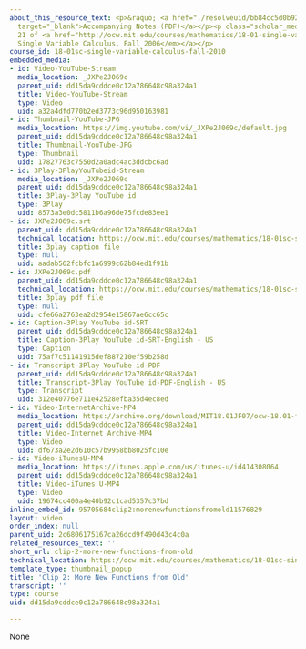 ```yaml
---
about_this_resource_text: <p>&raquo; <a href="./resolveuid/bb84cc5d0b926d6c2c7429adcd68d33a"
  target="_blank">Accompanying Notes (PDF)</a></p><p class="scholar_medsm">From Lecture
  21 of <a href="http://ocw.mit.edu/courses/mathematics/18-01-single-variable-calculus-fall-2006/video-lectures/"><em>18.01
  Single Variable Calculus, Fall 2006</em></a></p>
course_id: 18-01sc-single-variable-calculus-fall-2010
embedded_media:
- id: Video-YouTube-Stream
  media_location: _JXPe2J069c
  parent_uid: dd15da9cddce0c12a786648c98a324a1
  title: Video-YouTube-Stream
  type: Video
  uid: a32a4dfd770b2ed3773c96d950163981
- id: Thumbnail-YouTube-JPG
  media_location: https://img.youtube.com/vi/_JXPe2J069c/default.jpg
  parent_uid: dd15da9cddce0c12a786648c98a324a1
  title: Thumbnail-YouTube-JPG
  type: Thumbnail
  uid: 17827763c7550d2a0adc4ac3ddcbc6ad
- id: 3Play-3PlayYouTubeid-Stream
  media_location: _JXPe2J069c
  parent_uid: dd15da9cddce0c12a786648c98a324a1
  title: 3Play-3Play YouTube id
  type: 3Play
  uid: 8573a3e0dc5811b6a96de75fcde83ee1
- id: JXPe2J069c.srt
  parent_uid: dd15da9cddce0c12a786648c98a324a1
  technical_location: https://ocw.mit.edu/courses/mathematics/18-01sc-single-variable-calculus-fall-2010/unit-3-the-definite-integral-and-its-applications/part-b-second-fundamental-theorem-areas-volumes/session-55-creating-new-functions-using-the-second-fundamental-theorem/clip-2-more-new-functions-from-old/JXPe2J069c.srt
  title: 3play caption file
  type: null
  uid: aadab562fcbfc1a6999c62b84ed1f91b
- id: JXPe2J069c.pdf
  parent_uid: dd15da9cddce0c12a786648c98a324a1
  technical_location: https://ocw.mit.edu/courses/mathematics/18-01sc-single-variable-calculus-fall-2010/unit-3-the-definite-integral-and-its-applications/part-b-second-fundamental-theorem-areas-volumes/session-55-creating-new-functions-using-the-second-fundamental-theorem/clip-2-more-new-functions-from-old/JXPe2J069c.pdf
  title: 3play pdf file
  type: null
  uid: cfe66a2763ea2d2954e15867ae6cc65c
- id: Caption-3Play YouTube id-SRT
  parent_uid: dd15da9cddce0c12a786648c98a324a1
  title: Caption-3Play YouTube id-SRT-English - US
  type: Caption
  uid: 75af7c51141915def887210ef59b258d
- id: Transcript-3Play YouTube id-PDF
  parent_uid: dd15da9cddce0c12a786648c98a324a1
  title: Transcript-3Play YouTube id-PDF-English - US
  type: Transcript
  uid: 312e40776e711e42528efba35d4ec8ed
- id: Video-InternetArchive-MP4
  media_location: https://archive.org/download/MIT18.01JF07/ocw-18.01-f07-lec21_300k.mp4
  parent_uid: dd15da9cddce0c12a786648c98a324a1
  title: Video-Internet Archive-MP4
  type: Video
  uid: df673a2e2d610c57b9958bb8025fc10e
- id: Video-iTunesU-MP4
  media_location: https://itunes.apple.com/us/itunes-u/id414308064
  parent_uid: dd15da9cddce0c12a786648c98a324a1
  title: Video-iTunes U-MP4
  type: Video
  uid: 19674cc400a4e40b92c1cad5357c37bd
inline_embed_id: 95705684clip2:morenewfunctionsfromold11576829
layout: video
order_index: null
parent_uid: 2c6806175167ca26dcd9f490d43c4c0a
related_resources_text: ''
short_url: clip-2-more-new-functions-from-old
technical_location: https://ocw.mit.edu/courses/mathematics/18-01sc-single-variable-calculus-fall-2010/unit-3-the-definite-integral-and-its-applications/part-b-second-fundamental-theorem-areas-volumes/session-55-creating-new-functions-using-the-second-fundamental-theorem/clip-2-more-new-functions-from-old
template_type: thumbnail_popup
title: 'Clip 2: More New Functions from Old'
transcript: ''
type: course
uid: dd15da9cddce0c12a786648c98a324a1

---
```

None